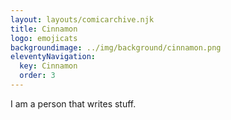 ```yaml
---
layout: layouts/comicarchive.njk
title: Cinnamon
logo: emojicats
backgroundimage: ../img/background/cinnamon.png
eleventyNavigation:
  key: Cinnamon
  order: 3
---
```


I am a person that writes stuff.
